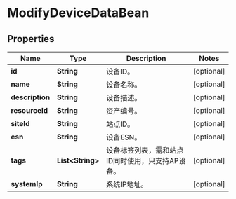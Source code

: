 
# ModifyDeviceDataBean

## Properties
Name | Type | Description | Notes
------------ | ------------- | ------------- | -------------
**id** | **String** | 设备ID。 |  [optional]
**name** | **String** | 设备名称。 |  [optional]
**description** | **String** | 设备描述。 |  [optional]
**resourceId** | **String** | 资产编号。 |  [optional]
**siteId** | **String** | 站点ID。 |  [optional]
**esn** | **String** | 设备ESN。 |  [optional]
**tags** | **List&lt;String&gt;** | 设备标签列表，需和站点ID同时使用，只支持AP设备。 |  [optional]
**systemIp** | **String** | 系统IP地址。 |  [optional]



